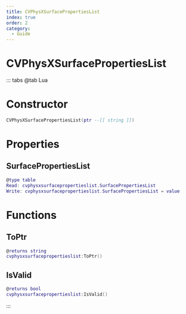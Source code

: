 ```yaml
---
title: CVPhysXSurfacePropertiesList
index: true
order: 2
category:
  - Guide
---
```


# CVPhysXSurfacePropertiesList

::: tabs
@tab Lua
# Constructor
```lua
CVPhysXSurfacePropertiesList(ptr --[[ string ]])
```
# Properties
## SurfacePropertiesList 
```lua
@type table
Read: cvphysxsurfacepropertieslist.SurfacePropertiesList
Write: cvphysxsurfacepropertieslist.SurfacePropertiesList = value
```
# Functions
## ToPtr
```lua
@returns string
cvphysxsurfacepropertieslist:ToPtr()
```
## IsValid
```lua
@returns bool
cvphysxsurfacepropertieslist:IsValid()
```

:::